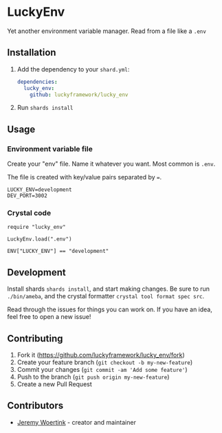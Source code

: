 # LuckyEnv

Yet another environment variable manager. Read from a file like a `.env`

## Installation

1. Add the dependency to your `shard.yml`:

   ```yaml
   dependencies:
     lucky_env:
       github: luckyframework/lucky_env
   ```

2. Run `shards install`

## Usage

### Environment variable file
Create your "env" file. Name it whatever you want. Most common is `.env`.

The file is created with key/value pairs separated by `=`.

```text
LUCKY_ENV=development
DEV_PORT=3002
```

### Crystal code

```crystal
require "lucky_env"

LuckyEnv.load(".env")

ENV["LUCKY_ENV"] == "development"
```

## Development

Install shards `shards install`, and start making changes.
Be sure to run `./bin/ameba`, and the crystal formatter `crystal tool format spec src`.

Read through the issues for things you can work on. If you have an idea, feel free to
open a new issue!

## Contributing

1. Fork it (<https://github.com/luckyframework/lucky_env/fork>)
2. Create your feature branch (`git checkout -b my-new-feature`)
3. Commit your changes (`git commit -am 'Add some feature'`)
4. Push to the branch (`git push origin my-new-feature`)
5. Create a new Pull Request

## Contributors

- [Jeremy Woertink](https://github.com/jwoertink) - creator and maintainer

